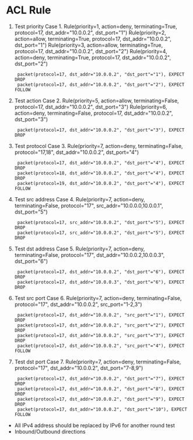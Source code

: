 # ACL Rule

1. Test priority
    Case 1.
        Rule(priority=1, action=deny, terminating=True, protocol=17, dst_addr="10.0.0.2", dst_port="1")
        Rule(priority=2, action=allow, terminating=True, protocol=17, dst_addr="10.0.0.2", dst_port="1")
        Rule(priority=3, action=allow, terminating=True, protocol=17, dst_addr="10.0.0.2", dst_port="2")
        Rule(priority=4, action=deny, terminating=True, protocol=17, dst_addr="10.0.0.2", dst_port="2")

        packet(protocol=17, dst_addr="10.0.0.2", "dst_port"="1"), EXPECT DROP
        packet(protocol=17, dst_addr="10.0.0.2", "dst_port"="2"), EXPECT FOLLOW

2. Test action
    Case 2.
        Rule(priority=5, action=allow, terminating=False, protocol=17, dst_addr="10.0.0.2", dst_port="3")
        Rule(priority=6, action=deny, terminating=False, protocol=17, dst_addr="10.0.0.2", dst_port="3")

        packet(protocol=17, dst_addr="10.0.0.2", "dst_port"="3"), EXPECT DROP

3. Test protocol
    Case 3.
        Rule(priority=7, action=deny, terminating=False, protocol="17,18", dst_addr="10.0.0.2", dst_port="4")

        packet(protocol=17, dst_addr="10.0.0.2", "dst_port"="4"), EXPECT DROP
        packet(protocol=18, dst_addr="10.0.0.2", "dst_port"="4"), EXPECT DROP
        packet(protocol=19, dst_addr="10.0.0.2", "dst_port"="4"), EXPECT FOLLOW

4. Test src address
    Case 4.
        Rule(priority=7, action=deny, terminating=False, protocol="17", src_addr="10.0.0.0,10.0.0.1", dst_port="5")

        packet(protocol=17, src_addr="10.0.0.2", "dst_port"="5"), EXPECT DROP
        packet(protocol=17, src_addr="10.0.0.2", "dst_port"="5"), EXPECT DROP

5. Test dst address
    Case 5.
        Rule(priority=7, action=deny, terminating=False, protocol="17", dst_addr="10.0.0.2,10.0.0.3", dst_port="6")

        packet(protocol=17, dst_addr="10.0.0.2", "dst_port"="6"), EXPECT DROP
        packet(protocol=17, dst_addr="10.0.0.3", "dst_port"="6"), EXPECT DROP

6. Test src port
    Case 6.
        Rule(priority=7, action=deny, terminating=False, protocol="17", dst_addr="10.0.0.2", src_port="1-2,3")

        packet(protocol=17, dst_addr="10.0.0.2", "src_port"="1"), EXPECT DROP
        packet(protocol=17, dst_addr="10.0.0.2", "src_port"="2"), EXPECT DROP
        packet(protocol=17, dst_addr="10.0.0.2", "src_port"="3"), EXPECT DROP
        packet(protocol=17, dst_addr="10.0.0.2", "src_port"="4"), EXPECT FOLLOW

7. Test dst port
    Case 7.
        Rule(priority=7, action=deny, terminating=False, protocol="17", dst_addr="10.0.0.2", dst_port="7-8,9")

        packet(protocol=17, dst_addr="10.0.0.2", "dst_port"="7"), EXPECT DROP
        packet(protocol=17, dst_addr="10.0.0.2", "dst_port"="8"), EXPECT DROP
        packet(protocol=17, dst_addr="10.0.0.2", "dst_port"="9"), EXPECT DROP
        packet(protocol=17, dst_addr="10.0.0.2", "dst_port"="10"), EXPECT FOLLOW

* All IPv4 address should be replaced by IPv6 for another round test
* Inbound/Outbound directions

